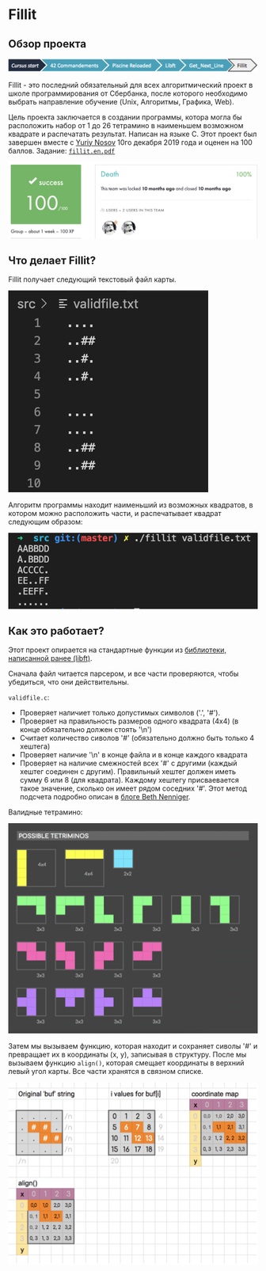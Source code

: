 # Fillit

## Обзор проекта

![alt text](https://github.com/eldaroid/pictures/blob/master/fillit/fillit.png)

Fillit - это последний обязательный для всех алгоритмический проект в школе программирования от Сбербанка, после которого необходимо выбрать направление обучение (Unix, Алгоритмы, Графика, Web). 

Цель проекта заключается в создании программы, котора могла бы расположить набор от 1 до 26 тетрамино в наименьшем возможном квадрате и распечатать результат. Написан на языке C. 
Этот проект был завершен вместе с [Yuriy Nosov](https://github.com/hthunder) 10го декабря 2019 года и оценен на 100 баллов. Задание: [`fillit.en.pdf`](https://github.com/eldaroid/fillit/blob/master/resources/fillit.en.pdf)

![alt text](https://github.com/eldaroid/pictures/blob/master/fillit/100_fillit.png)

## Что делает Fillit? 

Fillit получает следующий текстовый файл карты.

![alt text](https://github.com/eldaroid/pictures/blob/master/fillit/validfile.png)

Алгоритм программы находит наименьший из возможных квадратов, в котором можно расположить части, и распечатывает квадрат следующим образом:

![alt text](https://github.com/eldaroid/pictures/blob/master/fillit/square_fillit.png)

## Как это работает?

Этот проект опирается на стандартные функции из [библиотеки, написанной ранее (libft)](https://github.com/eldaroid/libft-fgracefo).

Сначала файл читается парсером, и все части проверяются, чтобы убедиться, что они действительны.

`validfile.c`:

* Проверяет наличиет только допустимых символов ('.', '#').
* Проверяет на правильность размеров одного квадрата (4x4) (в конце обязательно должен стоять '\n')
* Считает количество сиволов '#' (обязательно должно быть только 4 хештега)
* Проверяет наличие '\n' в конце файла и в конце каждого квадрата
* Проверяет на наличие смежностей всех '#' с другими (каждый хештег соединен с другим). Правильный хештег должен иметь сумму 6 или 8 (для квадрата). Каждому хештегу присваевается такое значение, сколько он имеет рядом соседних '#'. Этот метод подсчета подробно описан в [блоге Beth Nenniger](https://medium.com/@bethnenniger/fillit-solving-for-the-smallest-square-of-tetrominos-c6316004f909).

Валидные тетрамино:

![alt text](https://github.com/eldaroid/pictures/blob/master/fillit/possible%20tetramino.png)

Затем мы вызываем функцию, которая находит и сохраняет сиволы '#' и превращает их в координаты (x, y), записывая в структуру. После мы вызываем функцию `align()`, которая смещает координаты в верхний левый угол карты. Все части хранятся в связном списке. 

![alt text](https://github.com/eldaroid/pictures/blob/master/fillit/Screen%20Shot%202020-08-20%20at%207.59.38%20AM.png)
